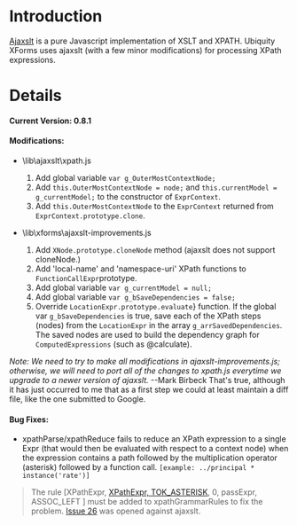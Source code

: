 # Introduction #
[Ajaxslt](http://code.google.com/p/ajaxslt/) is a pure Javascript implementation of XSLT and XPATH. Ubiquity XForms uses ajaxslt (with a few minor modifications) for processing XPath expressions.

# Details #
#### Current Version: **0.8.1** ####
#### Modifications: ####
  * \lib\ajaxslt\xpath.js
    1. Add global variable `var g_OuterMostContextNode;`
    1. Add `this.OuterMostContextNode = node;` and `this.currentModel = g_currentModel;` to the constructor of `ExprContext`.
    1. Add `this.OuterMostContextNode` to the `ExprContext` returned from `ExprContext.prototype.clone`.

  * \lib\xforms\ajaxslt-improvements.js
    1. Add `XNode.prototype.cloneNode` method (ajaxslt does not support cloneNode.)
    1. Add 'local-name' and 'namespace-uri' XPath functions to `FunctionCallExpr`prototype.
    1. Add global variable `var g_currentModel = null;`
    1. Add global variable `var g_bSaveDependencies = false;`
    1. Override `LocationExpr.prototype.evaluate`} function. If the global var `g_bSaveDependencies` is true, save each of the XPath steps (nodes) from the `LocationExpr` in the array `g_arrSavedDependencies`. The saved nodes are used to build the dependency graph for `ComputedExpressions` (such as @calculate).

_Note: We need to try to make all modifications in ajaxslt-improvements.js; otherwise, we will need to port all of the changes to xpath.js everytime we upgrade to a newer version of ajaxslt._ --Mark Birbeck That's true, although it has just occurred to me that as a first step we could at least maintain a diff file, like the one submitted to Google.

#### Bug Fixes: ####
  * xpathParse/xpathReduce fails to reduce an XPath expression to a single Expr (that would then be evaluated with respect to a context node) when the expression contains a path followed by the multiplication operator (asterisk) followed by a function call. `[example: ../principal * instance('rate')]`

> The rule [XPathExpr, [ XPathExpr, TOK\_ASTERISK](.md), 0, passExpr, ASSOC\_LEFT ] must be added to xpathGrammarRules to fix the problem. [Issue 26](http://code.google.com/p/ajaxslt/issues/list) was opened against ajaxslt.